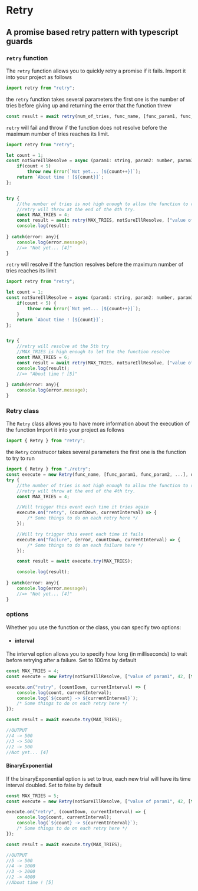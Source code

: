 # Retry

## A promise based retry pattern with typescript guards


### `retry` function
The `retry` function allows you to quickly retry a promise if it fails.
Import it into your project as follows

```js
import retry from "retry";
```

the `retry` function takes several parameters
the first one is the number of tries before giving up and returning the error that the function threw

```js
const result = await retry(num_of_tries, func_name, [func_param1, func_param2, ...], options);
```

`retry` will fail and throw if the function does not resolve before the maximum number of tries reaches its limit.

```js
import retry from "retry";

let count = 1;
const notSureIllResolve = async (param1: string, param2: number, param3: boolean[]) => {
	if(count < 5) 
		throw new Error(`Not yet... [${count++}]`);
	return `About time ! [${count}]`;
};


try {
    //the number of tries is not high enough to allow the function to resolve.
    //retry will throw at the end of the 4th try.
    const MAX_TRIES = 4;
    const result = await retry(MAX_TRIES, notSureIllResolve, ["value of param1", 42, [true, false]]);
    console.log(result);
    
} catch(error: any){
    console.log(error.message);
    //=> "Not yet... [4]"
}

```

`retry` will resolve if the function resolves before the maximum number of tries reaches its limit

```js
import retry from "retry";

let count = 1;
const notSureIllResolve = async (param1: string, param2: number, param3: boolean[]) => {
	if(count < 5) {
		throw new Error(`Not yet... [${count++}]`);
	}
	return `About time ! [${count}]`;
};


try {
    //retry will resolve at the 5th try
    //MAX_TRIES is high enough to let the the function resolve
    const MAX_TRIES = 6;
    const result = await retry(MAX_TRIES, notSureIllResolve, ["value of param1", 42, [true, false]]);
    console.log(result);
    //=> "About time ! [5]"
    
} catch(error: any){
    console.log(error.message);
}
```

### Retry class
The `Retry` class allows you to have more information about the execution of the function
Import it into your project as follows

```js
import { Retry } from "retry";
```

the `Retry` construcor takes several parameters
the first one is the function to try to run

```js
import { Retry } from "./retry";
const execute = new Retry(func_name, [func_param1, func_param2, ...], options);
try {
	//the number of tries is not high enough to allow the function to resolve.
	//retry will throw at the end of the 4th try.
	const MAX_TRIES = 4;

    //Will trigger this event each time it tries again
	execute.on("retry", (countDown, currentInterval) => {
		/* Some things to do on each retry here */
	});

    //Will try trigger this event each time it fails
    execute.on("failure", (error, countDown, currentInterval) => {
		/* Some things to do on each failure here */
	});

	const result = await execute.try(MAX_TRIES);

	console.log(result);
		
} catch(error: any){
	console.log(error.message);
	//=> "Not yet... [4]"
}
```

### options
Whether you use the function or the class, you can specify two options: 
- #### interval
The interval option allows you to specify how long (in milliseconds) to wait before retrying after a failure.
Set to 100ms by default
```js
const MAX_TRIES = 4;
const execute = new Retry(notSureIllResolve, ["value of param1", 42, [true, false]], { interval: 500 });

execute.on("retry", (countDown, currentInterval) => {
    console.log(count, currentInterval);
    console.log(`${count} -> ${currentInterval}`);
    /* Some things to do on each retry here */
});

const result = await execute.try(MAX_TRIES);

//OUTPUT
//4 -> 500
//3 -> 500
//2 -> 500
//Not yet... [4]
```

#### BinaryExponential
If the binaryExponential option is set to true, each new trial will have its time interval doubled.
Set to false by default
```js
const MAX_TRIES = 5;
const execute = new Retry(notSureIllResolve, ["value of param1", 42, [true, false]], { interval: 500, BinaryExponential: true });

execute.on("retry", (countDown, currentInterval) => {
    console.log(count, currentInterval);
    console.log(`${count} -> ${currentInterval}`);
    /* Some things to do on each retry here */
});

const result = await execute.try(MAX_TRIES);

//OUTPUT
//5 -> 500
//4 -> 1000
//3 -> 2000
//2 -> 4000
//About time ! [5]
```
